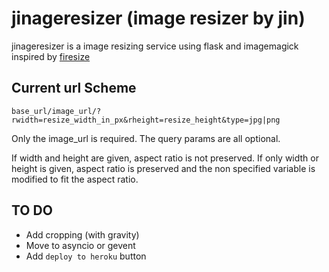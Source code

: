 # jinageresizer (image resizer by jin)

jinageresizer is a image resizing service using flask and imagemagick inspired by [firesize](firesize.com)


Current url Scheme
------------------
`base_url/image_url/?rwidth=resize_width_in_px&rheight=resize_height&type=jpg|png`

Only the image_url is required. The query params are all optional.

If width and height are given, aspect ratio is not preserved. If only width or height is given, aspect ratio is preserved and the non specified variable is modified to fit the aspect ratio.

TO DO
-----

  * Add cropping (with gravity)
  * Move to asyncio or gevent
  * Add `deploy to heroku` button
